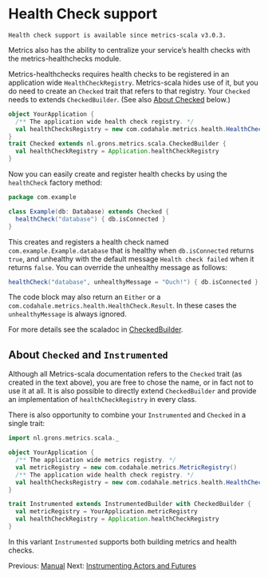 # Health Check support

    Health check support is available since metrics-scala v3.0.3.

Metrics also has the ability to centralize your service’s health checks with the metrics-healthchecks module.

Metrics-healthchecks requires health checks to be registered in an application wide `HealthCheckRegistry`. Metrics-scala hides use of it, but you do need to create an `Checked` trait that refers to that registry. Your `Checked` needs to extends `CheckedBuilder`. (See also [About Checked](#about-checked-and-instrumented) below.)

```scala
object YourApplication {
  /** The application wide health check registry. */
  val healthChecksRegistry = new com.codahale.metrics.health.HealthCheckRegistry();
}
trait Checked extends nl.grons.metrics.scala.CheckedBuilder {
  val healthCheckRegistry = Application.healthCheckRegistry
}
```

Now you can easily create and register health checks by using the `healthCheck` factory method:

```scala
package com.example

class Example(db: Database) extends Checked {
  healthCheck("database") { db.isConnected }
}
```

This creates and registers a health check named `com.example.Example.database` that is healthy when `db.isConnected` returns `true`, and unhealthy with the default message `Health check failed` when it returns `false`. You can override the unhealthy message as follows:

```scala
healthCheck("database", unhealthyMessage = "Ouch!") { db.isConnected }
```

The code block may also return an `Either` or a `com.codahale.metrics.health.HealthCheck.Result`. In these cases the `unhealthyMessage` is always ignored.

For more details see the scaladoc in [CheckedBuilder](/src/main/scala/nl/grons/metrics/scala/CheckedBuilder.scala).

## About `Checked` and `Instrumented`

Although all Metrics-scala documentation refers to the `Checked` trait (as created in the text above), you are free to chose the name, or in fact not to use it at all. It is also possible to directly extend `CheckedBuilder` and provide an implementation of `healthCheckRegistry` in every class.

There is also opportunity to combine your `Instrumented` and `Checked` in a single trait:

```scala
import nl.grons.metrics.scala._

object YourApplication {
  /** The application wide metrics registry. */
  val metricRegistry = new com.codahale.metrics.MetricRegistry()
  /** The application wide health check registry. */
  val healthChecksRegistry = new com.codahale.metrics.health.HealthCheckRegistry();
}

trait Instrumented extends InstrumentedBuilder with CheckedBuilder {
  val metricRegistry = YourApplication.metricRegistry
  val healthCheckRegistry = Application.healthCheckRegistry
}
```

In this variant `Instrumented` supports both building metrics and health checks.

Previous: [Manual](/docs/Manual.md) Next: [Instrumenting Actors and Futures](/docs/ActorsAndFutures.md)

